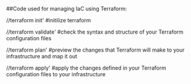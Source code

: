 ##Code used for managing IaC using Terraform:

//terraform init' #initilize terraform

//terraform validate' #check the syntax and structure of your Terraform configuration files

//terraform plan' #preview the changes that Terraform will make to your infrastructure and map it out

//terraform apply' #apply the changes defined in your Terraform configuration files to your infrastructure
